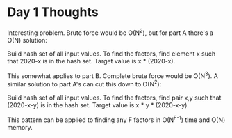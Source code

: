 # Day 1 Thoughts

Interesting problem. Brute force would be O(N<sup>2</sup>), but for part A there's a O(N) solution:

Build hash set of all input values. To find the factors, find element x such that 2020-x is in the hash set. Target value is x * (2020-x).

This somewhat applies to part B. Complete brute force would be O(N<sup>3</sup>). A similar solution to part A's can cut this down to O(N<sup>2</sup>):

Build hash set of all input values. To find the factors, find pair x,y such that (2020-x-y) is in the hash set. Target value is x * y * (2020-x-y).

This pattern can be applied to finding any F factors in O(N<sup>F-1</sup>) time and O(N) memory.
